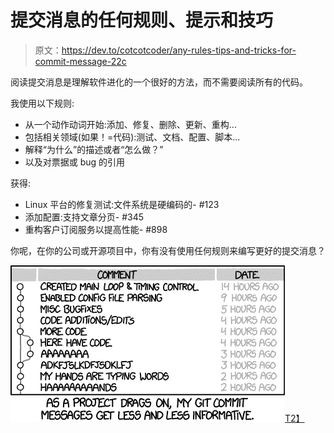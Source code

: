 # 提交消息的任何规则、提示和技巧

> 原文：<https://dev.to/cotcotcoder/any-rules-tips-and-tricks-for-commit-message-22c>

阅读提交消息是理解软件进化的一个很好的方法，而不需要阅读所有的代码。

我使用以下规则:

*   从一个动作动词开始:添加、修复、删除、更新、重构...
*   包括相关领域(如果！=代码):测试、文档、配置、脚本...
*   解释“为什么”的描述或者“怎么做？”
*   以及对票据或 bug 的引用

获得:

*   Linux 平台的修复测试:文件系统是硬编码的- #123
*   添加配置:支持文章分页- #345
*   重构客户订阅服务以提高性能- #898

你呢，在你的公司或开源项目中，你有没有使用任何规则来编写更好的提交消息？

[![](img/fbf3619053bba7a2b2171d5b96cb8fc3.png)T2】](https://xkcd.com/1296/)